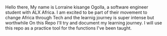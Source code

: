 Hello there,
My name is Lorraine kisange Ogolla, a software engineer student with ALX Africa. I am excited to be part of their movement to change Africa through
Tech and the learnig journey is super intense but worthwhile
On this Repo I'll try and document my learning journey. I will use this repo as a practice tool for the functions I've been taught.
